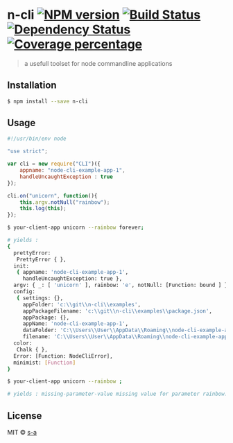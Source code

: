 # n-cli [![NPM version][npm-image]][npm-url] [![Build Status][travis-image]][travis-url] [![Dependency Status][daviddm-image]][daviddm-url] [![Coverage percentage][coveralls-image]][coveralls-url]
> a usefull toolset for node commandline applications

## Installation

```sh
$ npm install --save n-cli
```

## Usage

```js
#!/usr/bin/env node

"use strict";

var cli = new require("CLI")({
    appname: "node-cli-example-app-1",
    handleUncaughtException : true
});

cli.on("unicorn", function(){
    this.argv.notNull("rainbow");
    this.log(this);
});
```
```sh
$ your-client-app unicorn --rainbow forever;

# yields :
{ 
  prettyError:
   PrettyError { },
  init:
   { appname: 'node-cli-example-app-1',
     handleUncaughtException: true },
  argv: { _: [ 'unicorn' ], rainbow: 'e', notNull: [Function: bound ] },
  config:
   { settings: {},
     appFolder: 'c:\\git\\n-cli\\examples',
     appPackageFilename: 'c:\\git\\n-cli\\examples\\package.json',
     appPackage: {},
     appName: 'node-cli-example-app-1',
     dataFolder: 'C:\\Users\\User\\AppData\\Roaming\\node-cli-example-app-1',
     filename: 'C:\\Users\\User\\AppData\\Roaming\\node-cli-example-app-1\\config.json' },
  color:
   Chalk { },
  Error: [Function: NodeCliError],
  minimist: [Function]
}
```
```sh
$ your-client-app unicorn --rainbow ;

# yields : missing-parameter-value missing value for parameter rainbow.
```
## License

MIT © [s-a](https://github.com/s-a)


[npm-image]: https://badge.fury.io/js/n-cli.svg
[npm-url]: https://npmjs.org/package/n-cli
[travis-image]: https://travis-ci.org/s-a/n-cli.svg?branch=master
[travis-url]: https://travis-ci.org/s-a/n-cli
[daviddm-image]: https://david-dm.org/s-a/n-cli.svg?theme=shields.io
[daviddm-url]: https://david-dm.org/s-a/n-cli
[coveralls-image]: https://coveralls.io/repos/s-a/n-cli/badge.svg
[coveralls-url]: https://coveralls.io/r/s-a/n-cli
